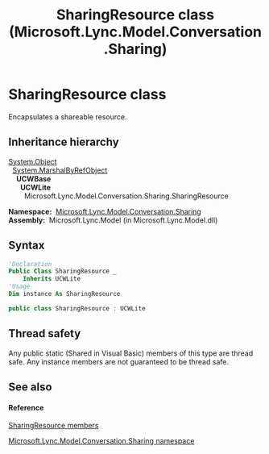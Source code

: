 ﻿---
title: SharingResource class (Microsoft.Lync.Model.Conversation.Sharing)
TOCTitle: SharingResource class
ms:assetid: T:Microsoft.Lync.Model.Conversation.Sharing.SharingResource_DI_3_UC_OCS14MrefLyncWPF
ms:mtpsurl: https://msdn.microsoft.com/en-us/library/microsoft.lync.model.conversation.sharing.sharingresource_di_3_uc_ocs14mreflyncwpf(v=office.15)
ms:contentKeyID: 48601214
ms.date: 07/28/2014
mtps_version: v=office.15
f1_keywords:
- Microsoft.Lync.Model.Conversation.Sharing.SharingResource
dev_langs:
- CSharp
- JScript
- VB
- other
---

# SharingResource class

Encapsulates a shareable resource.

## Inheritance hierarchy

[System.Object](http://msdn2.microsoft.com/en-us/library/e5kfa45b)  
  [System.MarshalByRefObject](http://msdn2.microsoft.com/en-us/library/w4302s1f)  
    **UCWBase**  
      **UCWLite**  
        Microsoft.Lync.Model.Conversation.Sharing.SharingResource  

**Namespace:**  [Microsoft.Lync.Model.Conversation.Sharing](microsoft-lync-model-conversation-sharing-namespace_2.md)  
**Assembly:**  Microsoft.Lync.Model (in Microsoft.Lync.Model.dll)

## Syntax

``` vb
'Declaration
Public Class SharingResource _
    Inherits UCWLite
'Usage
Dim instance As SharingResource
```

``` csharp
public class SharingResource : UCWLite
```

## Thread safety

Any public static (Shared in Visual Basic) members of this type are thread safe. Any instance members are not guaranteed to be thread safe.

## See also

#### Reference

[SharingResource members](sharingresource-members-microsoft-lync-model-conversation-sharing_2.md)

[Microsoft.Lync.Model.Conversation.Sharing namespace](microsoft-lync-model-conversation-sharing-namespace_2.md)

